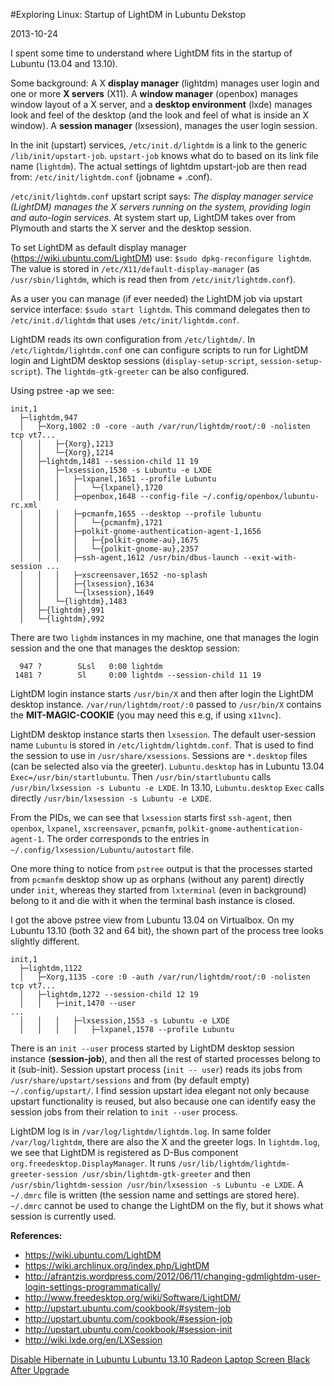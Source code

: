 #Exploring Linux: Startup of LightDM in Lubuntu Dekstop

2013-10-24

<!--- tags: linux -->

I spent some time to understand where LightDM fits in the startup of Lubuntu (13.04 and 13.10). 

Some background: A X **display manager** (lightdm) manages user login and one or more **X servers** (X11). A **window manager** (openbox) manages window layout of a X server, and a **desktop environment** (lxde) manages look and feel of the desktop (and the look and feel of what is inside an X window). A **session manager** (lxsession), manages the user login session.

In the init (upstart) services, `/etc/init.d/lightdm` is a link to the generic `/lib/init/upstart-job`. `upstart-job` knows what do to based on its link file name (`lightdm`). The actual settings of lightdm upstart-job are then read from: `/etc/init/lightdm.conf` (jobname + .conf).

`/etc/init/lightdm.conf` upstart script says: *The display manager service (LightDM) manages the X servers running on the system, providing login and auto-login services.* At system start up, LightDM takes over from Plymouth and starts the X server and the desktop session.

To set LightDM as default display manager (https://wiki.ubuntu.com/LightDM) use: `$sudo dpkg-reconfigure lightdm`. The value is stored in `/etc/X11/default-display-manager` (as `/usr/sbin/lightdm`, which is read then from `/etc/init/lightdm.conf`).

As a user you can manage (if ever needed) the LightDM job via upstart service interface: `$sudo start lightdm`. This command delegates then to `/etc/init.d/lightdm` that uses `/etc/init/lightdm.conf`.

LightDM reads its own configuration from `/etc/lightdm/`. In `/etc/lightdm/lightdm.conf` one can configure scripts to run for LightDM login and LightDM desktop sessions (`display-setup-script`, `session-setup-script`). The `lightdm-gtk-greeter` can be also configured.

Using pstree -ap we see:

```
init,1
  ├─lightdm,947
  │   ├─Xorg,1002 :0 -core -auth /var/run/lightdm/root/:0 -nolisten tcp vt7...
  │   │   ├─{Xorg},1213
  │   │   └─{Xorg},1214
  │   ├─lightdm,1481 --session-child 11 19
  │   │   ├─lxsession,1530 -s Lubuntu -e LXDE
  │   │   │   ├─lxpanel,1651 --profile Lubuntu
  │   │   │   │   └─{lxpanel},1720
  │   │   │   ├─openbox,1648 --config-file ~/.config/openbox/lubuntu-rc.xml
  │   │   │   ├─pcmanfm,1655 --desktop --profile lubuntu
  │   │   │   │   └─{pcmanfm},1721
  │   │   │   ├─polkit-gnome-authentication-agent-1,1656
  │   │   │   │   ├─{polkit-gnome-au},1675
  │   │   │   │   └─{polkit-gnome-au},2357
  │   │   │   ├─ssh-agent,1612 /usr/bin/dbus-launch --exit-with-session ...
  │   │   │   ├─xscreensaver,1652 -no-splash
  │   │   │   ├─{lxsession},1634
  │   │   │   └─{lxsession},1649
  │   │   └─{lightdm},1483
  │   ├─{lightdm},991
  │   └─{lightdm},992
```

There are two `lighdm` instances in my machine, one that manages the login session and the one that manages the desktop session:
```
  947 ?        SLsl   0:00 lightdm
 1481 ?        Sl     0:00 lightdm --session-child 11 19
```

LightDM login instance starts `/usr/bin/X` and then after login the LightDM desktop instance. `/var/run/lightdm/root/:0` passed to `/usr/bin/X` contains the **MIT-MAGIC-COOKIE** (you may need this e.g, if using `x11vnc`).

LightDM desktop instance starts then `lxsession`. The default user-session name `Lubuntu` is stored in `/etc/lightdm/lightdm.conf`. That is used to find the session to use in `/usr/share/xsessions`. Sessions are `*.desktop` files (can be selected also via the greeter). `Lubuntu.desktop` has in Lubuntu 13.04 `Exec=/usr/bin/startlubuntu`. Then `/usr/bin/startlubuntu` calls `/usr/bin/lxsession -s Lubuntu -e LXDE`. In 13.10, `Lubuntu.desktop` `Exec` calls directly `/usr/bin/lxsession -s Lubuntu -e LXDE`.

From the PIDs, we can see that `lxsession` starts first `ssh-agent`, then `openbox`, `lxpanel`, `xscreensaver`, `pcmanfm`, `polkit-gnome-authentication-agent-1`. The order corresponds to the entries in `~/.config/lxsession/Lubuntu/autostart` file.

One more thing to notice from `pstree` output is that the processes started from `pcmanfm` desktop show up as orphans (without any parent) directly under `init`, whereas they started from `lxterminal` (even in background) belong to it and die with it when the terminal bash instance is closed.

I got the above pstree view from Lubuntu 13.04 on Virtualbox. On my Lubuntu 13.10 (both 32 and 64 bit), the shown part of the process tree looks slightly different.

```
init,1
  ├─lightdm,1122
  │   ├─Xorg,1135 -core :0 -auth /var/run/lightdm/root/:0 -nolisten tcp vt7...
  │   ├─lightdm,1272 --session-child 12 19
  │   │   ├─init,1470 --user
...
  │   │   │   ├─lxsession,1553 -s Lubuntu -e LXDE
  │   │   │   │   ├─lxpanel,1578 --profile Lubuntu
```
 
There is an `init --user` process started by LightDM desktop session instance (**session-job**), and then all the rest of started processes belong to it (sub-init). Session upstart process (`init -- user`) reads its jobs from `/usr/share/upstart/sessions` and from (by default empty) `~/.config/upstart/`. I find session upstart idea elegant not only because upstart functionality is reused, but also because one can identify easy the session jobs from their relation to `init --user` process.

LightDM log is in `/var/log/lightdm/lightdm.log`. In same folder `/var/log/lightdm`, there are also the X and the greeter logs. In `lightdm.log`, we see that LightDM is registered as D-Bus component `org.freedesktop.DisplayManager`. It runs `/usr/lib/lightdm/lightdm-greeter-session /usr/sbin/lightdm-gtk-greeter` and then `/usr/sbin/lightdm-session /usr/bin/lxsession -s Lubuntu -e LXDE`. A `~/.dmrc` file is written (the session name and settings are stored here). `~/.dmrc` cannot be used to change the LightDM on the fly, but it shows what session is currently used.

**References:**

* https://wiki.ubuntu.com/LightDM
* https://wiki.archlinux.org/index.php/LightDM
* http://afrantzis.wordpress.com/2012/06/11/changing-gdmlightdm-user-login-settings-programmatically/
* http://www.freedesktop.org/wiki/Software/LightDM/
* http://upstart.ubuntu.com/cookbook/#system-job
* http://upstart.ubuntu.com/cookbook/#session-job
* http://upstart.ubuntu.com/cookbook/#session-init
* http://wiki.lxde.org/en/LXSession


<ins class='nfooter'><a id='fprev' href='#blog/2013/2013-10-26-Disable-Hibernate-in-Lubuntu.md'>Disable Hibernate in Lubuntu</a> <a id='fnext' href='#blog/2013/2013-10-22-Lubuntu-13.10-Radeon-Laptop-Screen-Black-After-Upgrade.md'>Lubuntu 13.10 Radeon Laptop Screen Black After Upgrade</a></ins>
